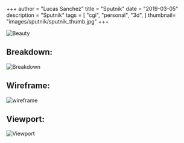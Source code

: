  +++
author = "Lucas Sanchez"
title = "Sputnik"
date = "2019-03-05"
description = "Sputnik"
tags = [
    "cgi",
    "personal",
    "3d",
]
thumbnail= "images/sputnik/sputnik_thumb.jpg"
+++


![Beauty](/images/sputnik/sputnik01.jpg)

## Breakdown:

![Breakdown](/images/sputnik/sputnik02.jpg)

## Wireframe:

![wireframe](/images/sputnik/sputnik03.jpg)

## Viewport:

![Viewport](/images/sputnik/sputnik04.jpg)
